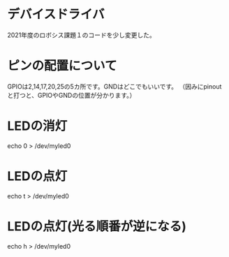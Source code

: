 # デバイスドライバ
2021年度のロボシス課題１のコードを少し変更した。

# ピンの配置について
GPIOは2,14,17,20,25の5カ所です。GNDはどこでもいいです。
（因みにpinoutと打つと、GPIOやGNDの位置が分かります。）
# LEDの消灯
echo 0 > /dev/myled0
# LEDの点灯
echo t > /dev/myled0
# LEDの点灯(光る順番が逆になる)
echo h > /dev/myled0
